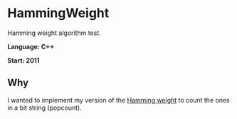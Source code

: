 # HammingWeight
Hamming weight algorithm test.

**Language: C++**

**Start: 2011**

## Why
I wanted to implement my version of the [Hamming weight](https://en.wikipedia.org/wiki/Hamming_weight) to count the ones in a bit string (popcount).
